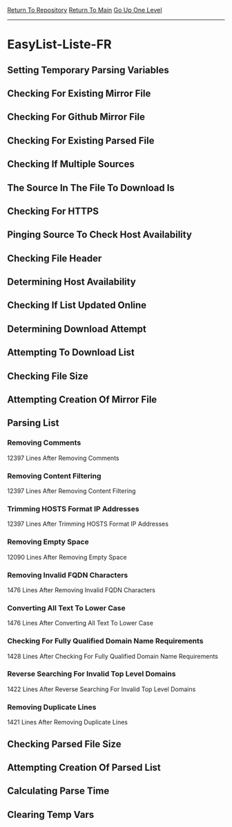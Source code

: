 [Return To Repository](https://github.com/deathbybandaid/piholeparser/)
[Return To Main](https://github.com/deathbybandaid/piholeparser/blob/master/RecentRunLogs/Mainlog.md)
[Go Up One Level](https://github.com/deathbybandaid/piholeparser/blob/master/RecentRunLogs/TopLevelScripts/30-Processing-Blacklists.md)
____________________________________
# EasyList-Liste-FR
## Setting Temporary Parsing Variables
## Checking For Existing Mirror File
## Checking For Github Mirror File
## Checking For Existing Parsed File
## Checking If Multiple Sources
## The Source In The File To Download Is
## Checking For HTTPS
## Pinging Source To Check Host Availability
## Checking File Header
## Determining Host Availability
## Checking If List Updated Online
## Determining Download Attempt
## Attempting To Download List
## Checking File Size
## Attempting Creation Of Mirror File
## Parsing List
### Removing Comments
12397 Lines After Removing Comments
### Removing Content Filtering
12397 Lines After Removing Content Filtering
### Trimming HOSTS Format IP Addresses
12397 Lines After Trimming HOSTS Format IP Addresses
### Removing Empty Space
12090 Lines After Removing Empty Space
### Removing Invalid FQDN Characters
1476 Lines After Removing Invalid FQDN Characters
### Converting All Text To Lower Case
1476 Lines After Converting All Text To Lower Case
### Checking For Fully Qualified Domain Name Requirements
1428 Lines After Checking For Fully Qualified Domain Name Requirements
### Reverse Searching For Invalid Top Level Domains
1422 Lines After Reverse Searching For Invalid Top Level Domains
### Removing Duplicate Lines
1421 Lines After Removing Duplicate Lines
## Checking Parsed File Size
## Attempting Creation Of Parsed List
## Calculating Parse Time
## Clearing Temp Vars
